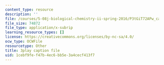 ```yaml
---
content_type: resource
description: ''
file: /courses/5-08j-biological-chemistry-ii-spring-2016/P3tGiT72APw_captions.vtt
file_size: 74872
file_type: application/x-subrip
learning_resource_types: []
license: https://creativecommons.org/licenses/by-nc-sa/4.0/
ocw_type: OCWFile
resourcetype: Other
title: 3play caption file
uid: 1cebf9fe-f47b-4ec6-bb5e-3a4cecf413f7
---
```

